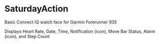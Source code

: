 # SaturdayAction
Basic Connect IQ watch face for Garmin Forerunner 935

Displays Heart Rate, Date, Time, Notification (icon), Move Bar Status, Alarm (icon), and Step Count
